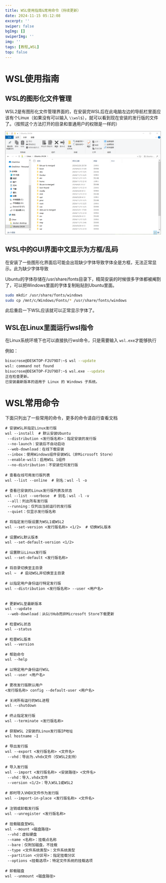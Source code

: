 ```yaml
---
title: WSL使用指南&常用命令（持续更新）
date: 2024-11-15 05:12:08
excerpt: ''
swiper: false
bgImg: []
swiperImg: ''
img: '' 
tags: [教程,WSL]
top: false
---
```




# WSL使用指南

## WSL的图形化文件管理

WSL2是有图形化文件管理界面的，在安装完WSL后在此电脑左边的导航栏里面应该有个Linux（如果没有可以输入 `\\wsl$`），就可以看到现在安装的发行版的文件了。（按照这个方法打开的目录和普通用户的权限是一样的）

![image-20241115052611042](WSL_Troubleshooting&DailyCommand/image-20241115052611042.png)



## WSL中的GUI界面中文显示为方框/乱码

在安装了一些图形化界面后可能会出现缺少字体导致字体全是方框，无法正常显示。此为缺少字体导致

Ubuntu的字体存储在/usr/share/fonts目录下，精简安装的时候很多字体都被阉割了，可以把Windows里面的字体复制粘贴到Ubuntu里面。

```bash
sudo mkdir /usr/share/fonts/windows
sudo cp /mnt/c/Windows/Fonts/* /usr/share/fonts/windows
```

此后重启一下WSL应该就可以正常显示字体了。



## WSL在Linux里面运行wsl指令

在Linux系统环境下也可以直接执行wsl命令，只是需要输入 `wsl.exe`才能够执行

例如：

```bash
bisucrose@DESKTOP-F2U79D7:~$ wsl --update
wsl: command not found
bisucrose@DESKTOP-F2U79D7:~$ wsl.exe --update
正在检查更新。
已安装最新版本的适用于 Linux 的 Windows 子系统。
```



# WSL常用命令

下面只列出了一些常用的命令，更多的命令请自行查看文档

```shell
# 安装WSL并指定Linux发行版
wsl --install  # 默认安装Ubuntu
 --distribution <发行版名称>：指定安装的发行版
 --no-launch：安装后不自动启动
 --web-download：在线下载安装
 --inbox：使用Windows组件安装WSL（非Microsoft Store）
 --enable-wsl1：启用WSL 1组件
 --no-distribution：不安装任何发行版

# 查看在线可用发行版列表
wsl --list --online  # 别名：wsl -l -o

# 查看已安装的Linux发行版列表及状态
wsl --list --verbose  # 别名：wsl -l -v
 --all：列出所有发行版
 --running：仅列出当前运行的发行版
 --quiet：仅显示发行版名称

# 将指定发行版设置为WSL1或WSL2
wsl --set-version <发行版名称> <1/2>  # 切换WSL版本

# 设置WSL默认版本
wsl --set-default-version <1/2>

# 设置默认Linux发行版
wsl --set-default <发行版名称>

# 将目录切换至主目录
wsl ~  # 启动WSL并切换至主目录

# 以指定用户身份运行特定发行版
wsl --distribution <发行版名称> --user <用户名>


# 更新WSL至最新版本
wsl --update
 --web-download：从GitHub而非Microsoft Store下载更新

# 检查WSL状态
wsl --status

# 检查WSL版本
wsl --version

# 帮助命令
wsl --help

# 以特定用户身份运行WSL
wsl --user <用户名>

# 更改发行版默认用户
<发行版名称> config --default-user <用户名>

# 关闭所有运行的WSL进程
wsl --shutdown  

# 终止指定发行版
wsl --terminate <发行版名称>

# 获取WSL 2安装的Linux发行版IP地址
wsl hostname -I  

# 导出发行版
wsl --export <发行版名称> <文件名>  
 --vhd：导出为.vhdx文件（仅WSL2支持）

# 导入发行版
wsl --import <发行版名称> <安装路径> <文件名>  
 --vhd：导入.vhdx文件
 --version <1/2>：导入WSL1或WSL2

# 即时导入VHDX文件作为发行版
wsl --import-in-place <发行版名称> <文件名>

# 注销或卸载发行版
wsl --unregister <发行版名称>

# 挂载磁盘至WSL
wsl --mount <磁盘路径>
 --vhd：虚拟硬盘
 --name <名称>：挂载点名称
 --bare：仅附加磁盘，不挂载
 --type <文件系统类型>：文件系统类型
 --partition <分区号>：指定挂载分区
 --options <挂载选项>：特定文件系统的挂载选项

# 卸载磁盘
wsl --unmount <磁盘路径>  

```

